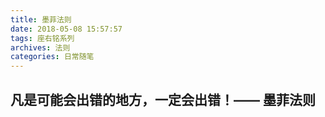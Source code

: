 ```yaml
---
title: 墨菲法则
date: 2018-05-08 15:57:57
tags: 座右铭系列
archives: 法则
categories: 日常随笔
---
```

## 凡是可能会出错的地方，一定会出错！—— 墨菲法则